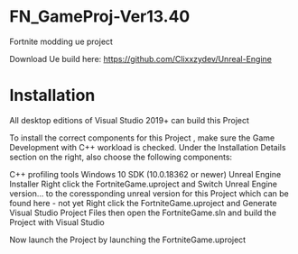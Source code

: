# FN_GameProj-Ver13.40
Fortnite modding ue project


Download Ue build here: https://github.com/Clixxzydev/Unreal-Engine

# Installation

All desktop editions of Visual Studio 2019+ can build this Project

To install the correct components for this Project , make sure the Game Development with C++ workload is checked. Under the Installation Details section on the right, also choose the following components:

C++ profiling tools
Windows 10 SDK (10.0.18362 or newer)
Unreal Engine Installer Right click the FortniteGame.uproject and Switch Unreal Engine version... to the coressponding unreal version for this Project which can be found here - not yet
Right click the FortniteGame.uproject and Generate Visual Studio Project Files then open the FortniteGame.sln and build the Project with Visual Studio

Now launch the Project by launching the FortniteGame.uproject




